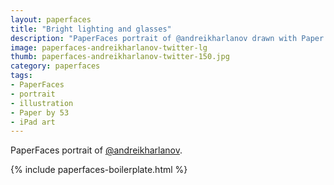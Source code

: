 ```yaml
---
layout: paperfaces
title: "Bright lighting and glasses"
description: "PaperFaces portrait of @andreikharlanov drawn with Paper by 53 on an iPad."
image: paperfaces-andreikharlanov-twitter-lg
thumb: paperfaces-andreikharlanov-twitter-150.jpg
category: paperfaces
tags: 
- PaperFaces
- portrait
- illustration
- Paper by 53
- iPad art
---
```


PaperFaces portrait of [@andreikharlanov](http://twitter.com/andreikharlanov).

{% include paperfaces-boilerplate.html %}